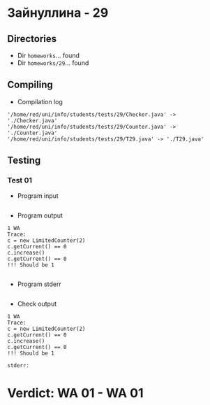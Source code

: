 # Зайнуллина - 29
## Directories
- Dir `homeworks`... found
- Dir `homeworks/29`... found
## Compiling
- Compilation log
```
'/home/red/uni/info/students/tests/29/Checker.java' -> './Checker.java'
'/home/red/uni/info/students/tests/29/Counter.java' -> './Counter.java'
'/home/red/uni/info/students/tests/29/T29.java' -> './T29.java'

```
## Testing
### Test 01
- Program input
```

```
- Program output
```
1 WA
Trace:
c = new LimitedCounter(2)
c.getCurrent() == 0
c.increase()
c.getCurrent() == 0
!!! Should be 1


```
- Program stderr
```

```
- Check output
```
1 WA
Trace:
c = new LimitedCounter(2)
c.getCurrent() == 0
c.increase()
c.getCurrent() == 0
!!! Should be 1

stderr:

```
# Verdict: **WA 01** - WA 01
